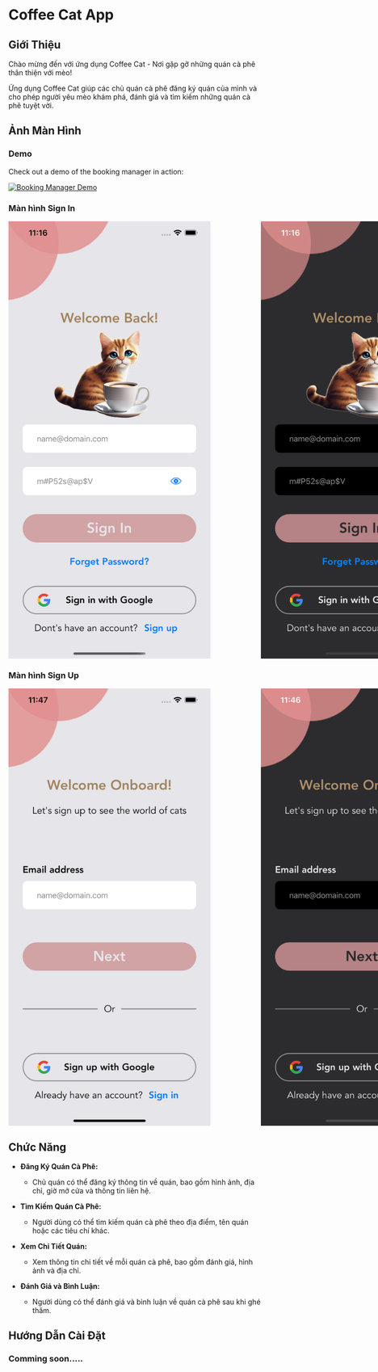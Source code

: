 # Coffee Cat App

## Giới Thiệu

Chào mừng đến với ứng dụng Coffee Cat - Nơi gặp gỡ những quán cà phê thân thiện với mèo!

Ứng dụng Coffee Cat giúp các chủ quán cà phê đăng ký quán của mình và cho phép người yêu mèo khám phá, đánh giá và tìm kiếm những quán cà phê tuyệt vời.

## Ảnh Màn Hình

### Demo

Check out a demo of the booking manager in action:

[![Booking Manager Demo](https://example.com/demo-thumbnail.png)](https://github.com/tinit4ever/coffee-cat/blob/main/demo/booking-manager.mp4)
### Màn hình Sign In

<div style="display: flex; justify-content: space-between;">

<img src="https://github.com/tinit4ever/coffee-cat/blob/screen-shots/screen-shots/light-signin-screen.png" width="400" style="margin-right: 100px;">

<img src="https://github.com/tinit4ever/coffee-cat/blob/screen-shots/screen-shots/dark-signin-screen.png" width="400">

</div>

### Màn hình Sign Up
<div style="display: flex; justify-content: space-between;">

<img src="https://github.com/tinit4ever/coffee-cat/blob/screen-shots/screen-shots/light-signup-screen.png" width="400" style="margin-right: 100px;">

<img src="https://github.com/tinit4ever/coffee-cat/blob/screen-shots/screen-shots/dark-signup-screen.png" width="400">

</div>

## Chức Năng

- **Đăng Ký Quán Cà Phê:**
  - Chủ quán có thể đăng ký thông tin về quán, bao gồm hình ảnh, địa chỉ, giờ mở cửa và thông tin liên hệ.
  
- **Tìm Kiếm Quán Cà Phê:**
  - Người dùng có thể tìm kiếm quán cà phê theo địa điểm, tên quán hoặc các tiêu chí khác.

- **Xem Chi Tiết Quán:**
  - Xem thông tin chi tiết về mỗi quán cà phê, bao gồm đánh giá, hình ảnh và địa chỉ.

- **Đánh Giá và Bình Luận:**
  - Người dùng có thể đánh giá và bình luận về quán cà phê sau khi ghé thăm.

## Hướng Dẫn Cài Đặt

###     Comming soon.....
